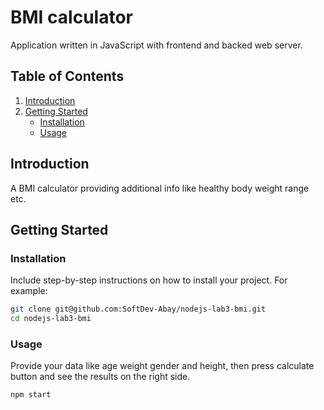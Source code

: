 # BMI calculator

Application written in JavaScript with frontend and backed web server.

## Table of Contents

1. [Introduction](#introduction)
2. [Getting Started](#getting-started)
   - [Installation](#installation)
   - [Usage](#usage)

## Introduction

A BMI calculator providing additional info like healthy body weight range etc.

## Getting Started

### Installation

Include step-by-step instructions on how to install your project. For example:

```bash
git clone git@github.com:SoftDev-Abay/nodejs-lab3-bmi.git
cd nodejs-lab3-bmi
```

### Usage

Provide your data like age weight gender and height, then press calculate button and see the results on the right side.

```
npm start
```
